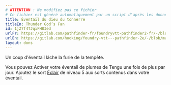 ```yaml
---
# ATTENTION : Ne modifiez pas ce fichier
# Ce fichier est généré automatiquement par un script d'après les données du module Foundry VTT officiel et de sa traduction
title: Éventail du dieu du tonnerre
titleEn: Thunder God’s Fan
id: 1jZ7f4TJqiFH8Ied
urlFr: https://gitlab.com/pathfinder-fr/foundryvtt-pathfinder2-fr/-/blob/master/data/feats/1jZ7f4TJqiFH8Ied.htm
urlEn: https://gitlab.com/hooking/foundry-vtt---pathfinder-2e/-/blob/master/packs/data/feats.db/thunder-god's-fan.json
layout: dons
---
```

Un coup d'éventail lâche la furie de la tempête.

Vous pouvez Activer votre éventail de plumes de Tengu une fois de plus par jour. Ajoutez le sort [Éclair](../sorts/éclair.html) de niveau 5 aux sorts contenus dans votre éventail.
